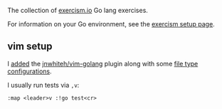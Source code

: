 The collection of [exercism.io](http://exercism.io/) Go lang exercises.

For information on your Go environment, see the [exercism setup
page](http://exercism.io/help/setup/go).

## vim setup

I [added][dfvi] the [jnwhiteh/vim-golang][jvg] plugin along with some [file
type configurations][ftc].

I usually run tests via `,v`:

```vim
:map <leader>v :!go test<cr>
```

[dfvi]: https://github.com/andrewsardone/dotfiles/commit/0b2762ad1b8edaf93cac1af8150d74feae9c8c64
[jvg]: https://github.com/jnwhiteh/vim-golang
[ftc]: https://github.com/andrewsardone/dotfiles/commit/3b186ac25621631fa05016d79d1089dafd48b916
